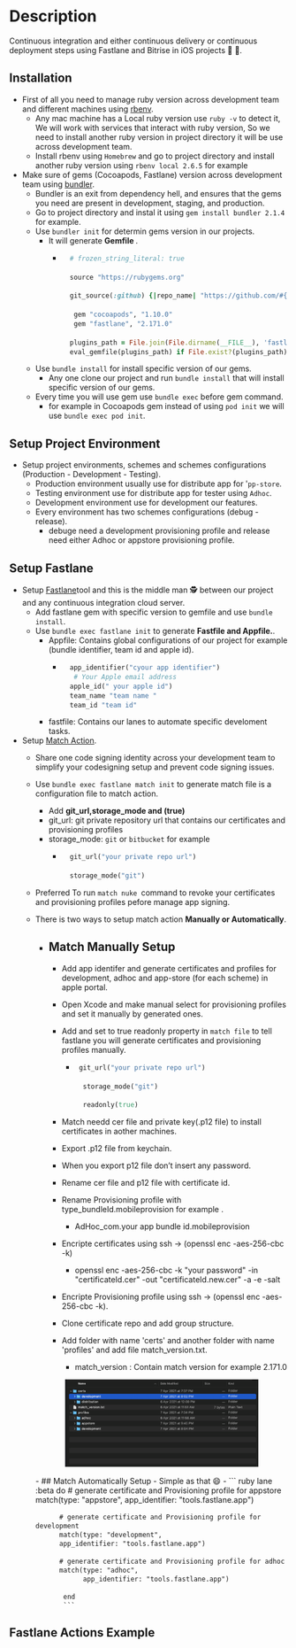 # Description
Continuous integration and either continuous delivery or continuous deployment steps using Fastlane and Bitrise in iOS projects 🚀 🤝.
## Installation
- First of all you need to manage ruby version across development team and different machines using [rbenv](https://github.com/rbenv/rbenv).
    - Any mac machine  has a Local ruby version use `ruby -v` to detect it, We will work with services that interact with ruby version,
       So we need to install another ruby version in project directory it will be use across development team.
    - Install rbenv using `Homebrew` and go to project directory and install another ruby version using `rbenv local 2.6.5` for example 
- Make sure of gems (Cocoapods, Fastlane) version across development team using [bundler](https://bundler.io/).
    - Bundler is an exit from dependency hell, and ensures that the gems you need are present in development, staging, and production. 
    - Go to project directory and instal it using `gem install bundler 2.1.4` for example.
    - Use `bundler init` for determin gems version in our projects.
        - It will generate <strong> Gemfile </strong>.
            - ```ruby
                # frozen_string_literal: true

                source "https://rubygems.org"

                git_source(:github) {|repo_name| "https://github.com/#{repo_name}" }

                 gem "cocoapods", "1.10.0"
                 gem "fastlane", "2.171.0"

                plugins_path = File.join(File.dirname(__FILE__), 'fastlane', 'Pluginfile')
                eval_gemfile(plugins_path) if File.exist?(plugins_path)
                ```
    - Use `bundle install` for install specific version of our gems.
        - Any one clone our project and run `bundle install` that will install specific version of our gems.
    - Every time you will use gem use `bundle exec` before gem command.
        - for example in Cocoapods gem instead of using `pod init` we will use `bundle exec pod init`.
## Setup Project Environment 
- Setup project environments, schemes and schemes configurations (Production - Development - Testing).
    - Production environment usually use for distribute app for '`pp-store`.
    - Testing environment use for distribute app for tester using `Adhoc`.
    - Development environment use for development our features.
    - Every environment has two schemes configurations (debug - release).
        - debuge need a development provisioning profile and release need either Adhoc or appstore provisioning profile.
## Setup Fastlane
- Setup [Fastlane](http://fastlane.tools/)tool and this is the middle man 🕵 between our project and any continuous integration cloud server.
    - Add fastlane gem with specific version to gemfile and use `bundle install`.
    - Use `bundle exec fastlane init` to generate <strong>Fastfile and Appfile.</strong>. 
        - Appfile: Contains global configurations of our project for example (bundle identifier, team id and apple id).
            - ```ruby
                app_identifier("cyour app identifier") 
                 # Your Apple email address
                apple_id(" your apple id")
                team_name "team name "
                team_id "team id"
                ```
        - fastfile: Contains our lanes to automate specific develoment tasks.
 - Setup [Match Action](http://docs.fastlane.tools/actions/match/#match).
    - Share one code signing identity across your development team to simplify your codesigning setup and prevent code signing issues.
    -  Use `bundle exec fastlane match init` to generate  match file is a configuration file to match action.
       - Add <Strong> git_url,storage_mode and (true) </Strong>
        -  git_url: git private repository url that contains our certificates and provisioning profiles
        -  storage_mode: `git` or `bitbucket` for example
            - ``` ruby 
                git_url("your private repo url")

                storage_mode("git")
                ```
   - Preferred To run `match nuke `command to revoke your certificates and provisioning profiles pefore manage app signing.
    - There is two ways to setup match action <strong> Manually or Automatically</strong>. 
        - ## Match Manually Setup
            - Add app identifer and generate certificates and profiles for development, adhoc and app-store (for each scheme) in apple portal.
            - Open Xcode and make manual select for provisioning profiles and set it manually by generated ones.
            - Add and set to true readonly property in `match file` to tell fastlane you will generate certificates and provisioning profiles manually.
               - ``` ruby
                  git_url("your private repo url")
                     
                   storage_mode("git")
                     
                   readonly(true)
                   ```
         
            - Match needd cer file and  private key(.p12 file) to install certificates in aother machines.
            - Export .p12 file from keychain.
            - When you export p12 file don’t insert any password.
            - Rename cer file and p12 file with certificate id.
            - Rename Provisioning profile with  type_bundleId.mobileprovision for example .
                - AdHoc_com.your app bundle id.mobileprovision
            - Encripte certificates using ssh -> (openssl enc -aes-256-cbc -k) 
                - openssl enc  -aes-256-cbc -k "your password" -in "certificateId.cer" -out "certificateId.new.cer" -a -e -salt 
            - Encripte Provisioning profile using ssh -> (openssl enc -aes-256-cbc -k).
            - Clone certificate repo and add group structure.
            - Add folder with name 'certs' and another folder with name 'profiles' and add file match_version.txt.
                - match_version : Contain match version for example 2.171.0
          
        <p align="center">
          <img src="Screenshots/folder-structure.png" width="350" >
        </p>
       - ## Match Automatically Setup
            - Simple as that 😄
            - ``` ruby
                lane :beta do
                # generate certificate and Provisioning profile for appstore
                match(type: "appstore",
                app_identifier: "tools.fastlane.app")
                
                # generate certificate and Provisioning profile for development
                match(type: "development",
                app_identifier: "tools.fastlane.app")

                # generate certificate and Provisioning profile for adhoc
                match(type: "adhoc",
                      app_identifier: "tools.fastlane.app")

                 end
                 ```
 
 ## Fastlane Actions Example
 

